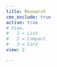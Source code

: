 ```yaml
---
title: Research
cms_exclude: true
active: true
# View.
#   1 = List
#   2 = Compact
#   3 = Card
view: 2

---
```

